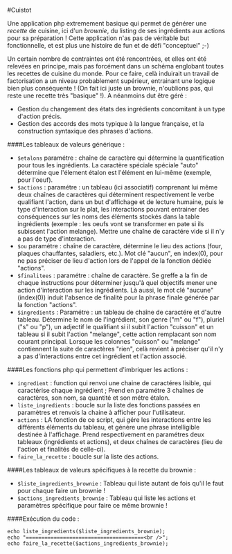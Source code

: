 #Cuistot

Une application php extremement basique qui permet de générer une *recette* de cuisine, ici d'un *brownie*, du listing de ses ingrédients aux actions pour sa préparation ! Cette application n'as pas de véritable but fonctionnelle, et est plus une histoire de fun et de défi "conceptuel" ;-\)

Un certain nombre de contraintes ont été rencontrées, et elles ont été relevées en principe, mais pas forcément dans un schéma englobant toutes les recettes de cuisine du monde. Pour ce faire, celà induirait un travail de factorisation a un niveau probablement supérieur, entrainant une logique bien plus conséquente ! \(On fait ici juste un brownie, n'oublions pas, qui reste une recette très "basique" !\). A néanmoins dut être géré :

* Gestion du changement des états des ingrédients concomitant à un type d'action précis.
* Gestion des accords des mots typique à la langue française, et la construction syntaxique des phrases d'actions.

####Les tableaux de valeurs générique :

* `$etalons` paramétre : chaîne de caractère qui détermine la quantification pour tous les ingrédients. La caractère spéciale spéciale "auto" détermine que l'élement étalon est l'élément en lui-même \(exemple, pour l'oeuf\).
* `$actions` : paramétre : un tableau (ici associatif) comprenant lui même deux chaînes de caractères qui déterminent respectivement le verbe qualifiant l'action, dans un but d'affichage et de lecture humaine, puis le type d'interaction sur le plat, les interactions pouvant entrainer des conséquences sur les noms des éléments stockés dans la table ingrédients (exemple : les oeufs vont se transformer en pate si ils subissent l'action melange). Mettre une chaîne de caractére vide si il n'y a pas de type d'interaction.
* `$ou` paramétre : chaîne de caractère, détermine le lieu des actions \(four, plaques chauffantes, saladiers, etc.\). Mot clé "aucun", en index\(0\), pour ne pas préciser de lieu d'action lors de l'appel de la fonction dédiée "actions".
* `$finalitees` : paramétre : chaîne de caractère. Se greffe a la fin de chaque instructions pour déterminer jusqu'à quel objectifs mener une action d'interaction sur les ingrédients. Là aussi, le mot clé "aucune" \(index\(0\)\) induit l'absence de finalité pour la phrase finale générée par la fonction "actions".
* `$ingredients` : Paramétre : un tableau de chaîne de caractére et d'autre tableau. Détermine le nom de l'ingrédient, son genre \("m" ou "f"\), pluriel \("s" ou "p"\), un adjectif le qualifiant si il subit l'action "cuisson" et un tableau si il subit l'action "melange", cette action remplacant son nom courant principal. Lorsque les colonnes "cuisson" ou "melange" contiennent la suite de caractères "rien", celà revient à préciser qu'il n'y a pas d'interactions entre cet ingrédient et l'action associé.

####Les fonctions php qui permettent d'imbriquer les actions :

* `ingredient` : function qui renvoi une chaine de caractéres lisible, qui caractérise chaque ingrédient ; Prend en paramétre 3 chaînes de caractères, son nom, sa quantité et son métre étalon.
* `liste_ingredients` : boucle sur la liste des fonctions passées en paramètres et renvois la chaine à afficher pour l'utilisateur.
* `actions` : LA fonction de ce script, qui gére les interactions entre les différents éléments du tableau, et génére une phrase intelligible destinée à l'affichage. Prend respectivement en paramétres deux tableaux \(ingrédients et actions\), et deux chaînes de caractères \(lieu de l'action et finalités de celle-ci\).
* `faire_la_recette` : boucle sur la liste des actions.

####Les tableaux de valeurs spécifiques à la recette du brownie :
* `$liste_ingredients_brownie` : Tableau qui liste autant de fois qu'il le faut pour chaque faire un brownie !
* `$actions_ingredients_brownie` : Tableau qui liste les actions et paramètres spécifique pour faire ce même brownie !

####Exécution du code :

	echo liste_ingredients($liste_ingredients_brownie);
	echo "======================================<br />";
	echo faire_la_recette($actions_ingredients_brownie);